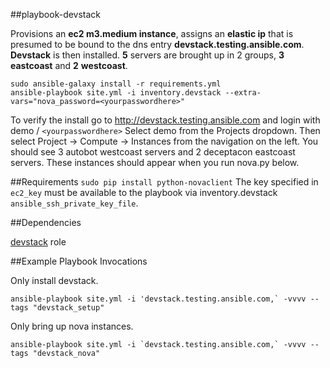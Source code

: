 ##playbook-devstack

Provisions an **ec2 m3.medium instance**, assigns an **elastic ip** that is presumed to be bound to the dns entry **devstack.testing.ansible.com**. **Devstack** is then installed. **5** servers are brought up in 2 groups, **3** **eastcoast** and **2** **westcoast**.
```
sudo ansible-galaxy install -r requirements.yml
ansible-playbook site.yml -i inventory.devstack --extra-vars="nova_password=<yourpasswordhere>"
```
To verify the install go to http://devstack.testing.ansible.com and login with demo / `<yourpasswordhere>` Select demo from the Projects dropdown. Then select Project -> Compute -> Instances from the navigation on the left. You should see 3 autobot westcoast servers and 2 deceptacon eastcoast servers. These instances should appear when you run nova.py below.

##Requirements
`sudo pip install python-novaclient`
The key specified in `ec2_key` must be available to the playbook via inventory.devstack `ansible_ssh_private_key_file`.

##Dependencies

[devstack](https://galaxy.ansible.com/list#/roles/2858) role

##Example Playbook Invocations

Only install devstack.
```
ansible-playbook site.yml -i 'devstack.testing.ansible.com,` -vvvv --tags "devstack_setup"
```
Only bring up nova instances.
```
ansible-playbook site.yml -i `devstack.testing.ansible.com,` -vvvv --tags "devstack_nova"
```